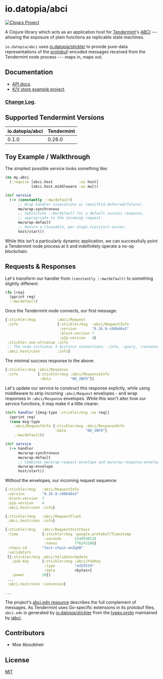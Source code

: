 # io.datopia/abci

[![Clojars
Project](http://clojars.org/io.datopia/abci/latest-version.svg)](http://clojars.org/io.datopia/abci)

A Clojure library which acts as an application host
for
[Tendermint](https://tendermint.com)'s
[ABCI](https://tendermint.com/docs/introduction/what-is-tendermint.html#abci-overview) ---
allowing the exposure of plain functions as replicable state machines.

`io.datopia/abci`
uses [io.datopia/stickler](https://github.com/datopia/stickler) to provide
pure-data representations of
the [protobuf](https://developers.google.com/protocol-buffers/)-encoded messages
received from the Tendermint node process --- maps in, maps out.

## Documentation

 - [API docs](https://datopia.github.io/abci-host/).
 - [K/V store example project](example).

### [Change Log](CHANGELOG.md).

## Supported Tendermint Versions

| io.datopia/abci  | Tendermint    |
| ---------------- | ------------- |
| 0.1.0            | 0.26.0        |

## Toy Example / Walkthrough

The simplest possible service looks something like:

```clojure
(ns my.abci
  (:require [abci.host            :as host]
            [abci.host.middleware :as mw]))

(def service
  (-> (constantly ::mw/default)
      ;; Wrap handler invocations w/ (manifold.deferred/future).
      mw/wrap-synchronous
      ;; Substitute ::mw/default for a default success response,
      ;; appropriate to the incoming request.
      mw/wrap-default
      ;; Return a Closeable, per aleph.tcp/start-server.
      host/start))
```

While this isn't a particularly dynamic application, we can successfully point a
Tendermint node process at it and indefinitely operate a no-op blockchain.

## Requests & Responses

Let's transform our handler from `(constantly ::mw/default)` to something
slightly different:

```clojure
(fn [req]
  (pprint req)
  ::mw/default)
```

Once the Tendermint node connects, our first message:

```clojure
{:stickler/msg          :abci/Request
 :info                  {:stickler/msg  :abci/RequestInfo
                         :version       "0.26.0-c086d0a3"
                         :block-version 7
                         :p2p-version   4}
 :stickler.one-of/value :info
 ;; The node initiates 3 distinct connections: :info, :query, :consensus
 :abci.host/conn        :info}
```

The minimal success response to the above:

```clojure
{:stickler/msg :abci/Response
 :info         {:stickler/msg :abci/ResponseInfo
                :data         "NO_INFO"}}
```

Let's update our service to construct this response explictly, while
using middleware to strip incoming `:abci/Request` envelopes - and
wrap responses in `:abci/Response` envelopes.  While this won't alter
how our service functions, it may make it a little clearer.

```clojure
(defn handler [{msg-type :stickler/msg :as req}]
  (pprint req)
  (case msg-type
    :abci/RequestInfo {:stickler/msg :abci/ResponseInfo
                       :data         "NO_INFO"}
    ::mw/default))

(def service
  (-> handler
      mw/wrap-synchronous
      mw/wrap-default
      ;; Combines mw/wrap-request-envelope and mw/wrap-response-envelope
      mw/wrap-envelope
      host/start))
```

Without the envelopes, our incoming request sequence:

```clojure
{:stickler/msg   :abci/RequestInfo
 :version        "0.26.0-c086d0a3"
 :block-version  7
 :p2p-version    4
 :abci.host/conn :info}

{:stickler/msg   :abci/RequestFlush
 :abci.host/conn :info}

{:stickler/msg   :abci/RequestInitChain
 :time           {:stickler/msg :google.protobuf/Timestamp
                  :seconds      1544530118
                  :nanos        776243100}
 :chain-id       "test-chain-anZqUW"
 :validators
 [{:stickler/msg :abci/ValidatorUpdate
   :pub-key      {:stickler/msg :abci/PubKey
                  :type         "ed25519"
                  :data         <bytes>}
   :power        10}]
 ...
 :abci.host/conn :consensus}

...
```

The
project's
[abci.edn resource](https://github.com/datopia/abci-host/blob/master/resources/io.datopia.abci/abci.edn)
describes the full complement of messages.  As Tendermint uses Go-specific
extensions in its protobuf files, `abci.edn` is generated by
[io.datopia/stickler](https://github.com/datopia/stickler) from
the [types.proto](https://github.com/jTendermint/jabci/blob/develop/src/main/proto/types.proto) maintained
by [jabci](https://github.com/jTendermint/jabci).

## Contributors

- Moe Aboulkheir

## License

[MIT](https://github.com/datopia/abci-host/blob/master/LICENSE)
